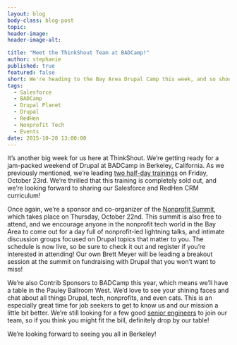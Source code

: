```yaml
---
layout: blog
body-class: blog-post
topic:
header-image:
header-image-alt:

title: "Meet the ThinkShout Team at BADCamp!"
author: stephanie
published: true
featured: false
short: We're heading to the Bay Area Drupal Camp this week, and so should you!
tags: 
  - Salesforce
  - BADCamp
  - Drupal Planet
  - Drupal
  - RedHen
  - Nonprofit Tech
  - Events
date: 2015-10-20 13:00:00
---
```


It’s another big week for us here at ThinkShout. We’re getting ready for a jam-packed weekend of Drupal at BADCamp in Berkeley, California. As we previously mentioned, we’re leading [two half-day trainings](http://thinkshout.com/blog/2015/09/badcamp-trainings-redhen-salesforce/) on Friday, October 23rd. We’re thrilled that this training is completely sold out, and we’re looking forward to sharing our Salesforce and RedHen CRM curriculum!

Once again, we’re a sponsor and co-organizer of the [Nonprofit Summit](https://2015.badcamp.net/event/summit/non-profit-summit), which takes place on Thursday, October 22nd. This summit is also free to attend, and we encourage anyone in the nonprofit tech world in the Bay Area to come out for a day full of nonprofit-led lightning talks, and intimate discussion groups focused on Drupal topics that matter to you. The schedule is now live, so be sure to check it out and register if you’re interested in attending! Our own Brett Meyer will be leading a breakout session at the summit on fundraising with Drupal that you won’t want to miss!

We’re also Contrib Sponsors to BADCamp this year, which means we’ll have a table in the Pauley Ballroom West. We’d love to see your shining faces and chat about all things Drupal, tech, nonprofits, and even cats. This is an especially great time for job seekers to get to know us and our mission a little bit better. We’re still looking for a few good [senior engineers](http://thinkshout.com/careers/) to join our team, so if you think you might fit the bill, definitely drop by our table!	

We’re looking forward to seeing you all in Berkeley! 
